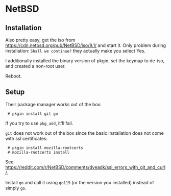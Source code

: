 # NetBSD

## Installation

Also pretty easy, get the iso from https://cdn.netbsd.org/pub/NetBSD/iso/9.1/ and start it.
Only problem during installation: `Shall we continue?` they actually make you select Yes.

I additionally installed the binary version of pkgin, set the keymap to de-iso, and created a non-root user.

Reboot.

## Setup

Their package manager works out of the box:
```
 # pkgin install git go
```
If you try to use `pkg_add`, it'll fail.

`git` does not work out of the box since the basic installation does not come with ssl certificates:
```
 # pkgin install mozilla-rootcerts
 # mozilla-rootcerts install
```
See https://reddit.com/r/NetBSD/comments/dveadk/ssl_errors_with_git_and_curl/.

Install `go` and call it using `go115` (or the version you installed) instead of simply `go`.
